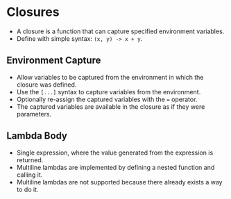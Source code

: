 # Closures
- A closure is a function that can capture specified environment variables.
- Define with simple syntax: `(x, y) -> x + y`.

## Environment Capture
- Allow variables to be captured from the environment in which the closure was defined.
- Use the `[...]` syntax to capture variables from the environment.
- Optionally re-assign the captured variables with the `=` operator.
- The captured variables are available in the closure as if they were parameters.

## Lambda Body
- Single expression, where the value generated from the expression is returned.
- Multiline lambdas are implemented by defining a nested function and calling it.
- Multiline lambdas are not supported because there already exists a way to do it.

